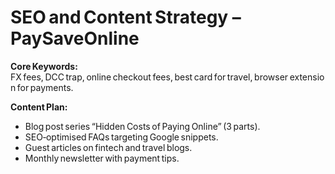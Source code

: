 # SEO and Content Strategy – PaySaveOnline

**Core Keywords:** FX fees, DCC trap, online checkout fees, best card for travel, browser extension for payments.

**Content Plan:**
- Blog post series “Hidden Costs of Paying Online” (3 parts).  
- SEO‑optimised FAQs targeting Google snippets.  
- Guest articles on fintech and travel blogs.  
- Monthly newsletter with payment tips.